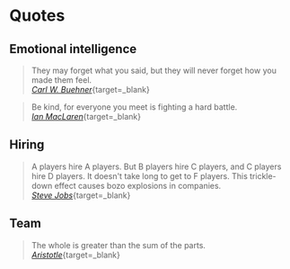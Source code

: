 # Quotes

## Emotional intelligence

> They may forget what you said, but they will never forget how you made them feel.<br/>[_Carl W. Buehner_](https://en.wikipedia.org/wiki/Carl_W._Buehner){target=\_blank}

> Be kind, for everyone you meet is fighting a hard battle.<br/>[_Ian MacLaren_](https://en.wikipedia.org/wiki/Ian_Maclaren){target=\_blank}

## Hiring

> A players hire A players. But B players hire C players, and C players hire D players. It doesn't take long to get to F players. This trickle-down effect causes bozo explosions in companies.<br/>[_Steve Jobs_](https://en.wikipedia.org/wiki/Steve_Jobs){target=\_blank}

## Team

> The whole is greater than the sum of the parts.<br/>[_Aristotle_](https://en.wikipedia.org/wiki/Aristotle){target=\_blank}
